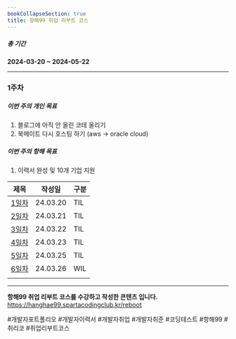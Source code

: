 ```yaml
---
bookCollapseSection: true
title: 항해99 취업 리부트 코스
---
```

##### 총 기간
**2024-03-20 ~ 2024-05-22**

---
### 1주차
##### 이번 주의 개인 목표
1. 블로그에 아직 안 올린 코테 올리기
2. 북메이트 다시 호스팅 하기 (aws -> oracle cloud)

##### 이번 주의 항해 목표
1. 이력서 완성 및 10개 기업 지원

| 제목                            | 작성일      | 구분  |
| ----------------------------- | -------- | --- |
| [1일차](Hanghae99/1주차/1일차)      | 24.03.20 | TIL |
| [2일차](Hanghae99/1주차/2일차)      | 24.03.21 | TIL |
| [3일차](Hanghae99/1주차/3일차)      | 24.03.22 | TIL |
| [4일차](Hanghae99/1주차/4일차-오프라인) | 24.03.23 | TIL |
| [5일차](Hanghae99/1주차/5일차)      | 24.03.25 | TIL |
| [6일차](Hanghae99/1주차/6일차)      | 24.03.26 | WIL |
|                               |          |     |

---
**항해99 취업 리부트 코스를 수강하고 작성한 콘텐츠 입니다.**
https://hanghae99.spartacodingclub.kr/reboot

#개발자포트폴리오 #개발자이력서 #개발자취업 #개발자취준 #코딩테스트 #항해99 #취리코 #취업리부트코스